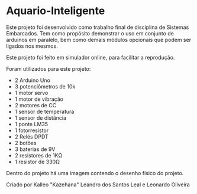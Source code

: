 # Aquario-Inteligente

Este projeto foi desenvolvido como trabalho final de disciplina de Sistemas Embarcados. Tem como propósito demonstrar o uso em conjunto de arduinos em paralelo, bem como demais módulos opcionais que podem ser ligados nos mesmos.

Este projeto foi feito em simulador online, para facilitar a reprodução.

Foram utilizados para este projeto:
<ul>
<li>2 Arduino Uno</li>
<li>3 potenciômetros de 10k</li>
<li>1 motor servo</li>
<li>1 motor de vibração</li>
<li>2 motores de CC</li>
<li>1 sensor de temperatura</li>
<li>1 sensor de distância</li>
<li>1 ponte LM35</li>
<li>1 fotorresistor</li>
<li>2 Relés DPDT</li>
<li>2 botões</li>
<li>3 baterias de 9V</li>
<li>2 resistores de 1KΩ</li>
<li>1 resistor de 330Ω</li>
</ul>

Dentro do projeto há uma imagem contendo o desenho físico do projeto.

Criado por Kalleo "Kazehana" Leandro dos Santos Leal e Leonardo Oliveira
